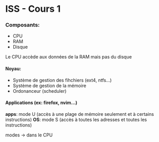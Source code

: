 # ISS - Cours 1

### Composants:

- CPU
- RAM
- Disque

Le CPU accède aux données de la RAM mais pas du disque

#### Noyau:

- Système de gestion des fihchiers (ext4, ntfs...)
- Système de gestion de la mémoire
- Ordonanceur (scheduler)

#### Applications (ex: firefox, nvim...)

**apps**: mode U (accès à une plage de mémoire seulement et à certains instructions)
**OS**: mode S (accès à toutes les adresses et toutes les instructions)

modes -> dans le CPU
